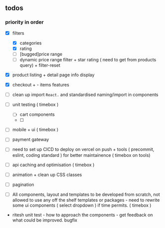 ## todos

### priority in order

- [x] filters
  - [x] categories
  - [x] rating
  - [ ] [bugged]price range
  - [ ] dynamic price range filter + star rating ( need to get from products query) + filter-reset
- [x] product listing + detail page info display
- [x] checkout + - items features
- [ ] clean up import `React.` and standardised naming/import in components
- [ ] unit testing ( timebox )
  - [ ] cart components
  - [ ]
- [ ] mobile + ui ( timebox )
- [ ] payment gateway
- [ ] need to set up CICD to deploy on vercel on push + tools ( precommit, eslint, coding standard ) for better maintainence ( timebox on tools)

- [ ] api caching and optimisation ( timebox )
- [ ] animation + clean up CSS classes
- [ ] pagination
- [ ] All components, layout and templates to be developed from scratch, not
      allowed to use any off the shelf templates or packages - need to rewrite some ui components ( select dropdown ) if time permits. ( timebox )

- ritesh
  unit test - how to approach the components -
  get feedback on what could be improved.
  bugfix
